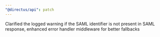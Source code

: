 ```yaml
---
"@directus/api": patch
---
```


Clarified the logged warning if the SAML identifier is not present in SAML response, enhanced error handler middleware for better fallbacks
